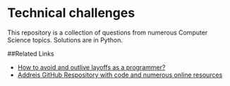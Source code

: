 Technical challenges
====================

This repository is a collection of questions from numerous Computer Science topics. Solutions are in Python.

##Related Links
* [How to avoid and outlive layoffs as a programmer?](http://www.coderust.com/blog/2014/07/20/avoid_outlive_programmer_layoffs/)
* [Addreis GitHub Respository with code and numerous online resources](https://github.com/andreis/interview)
